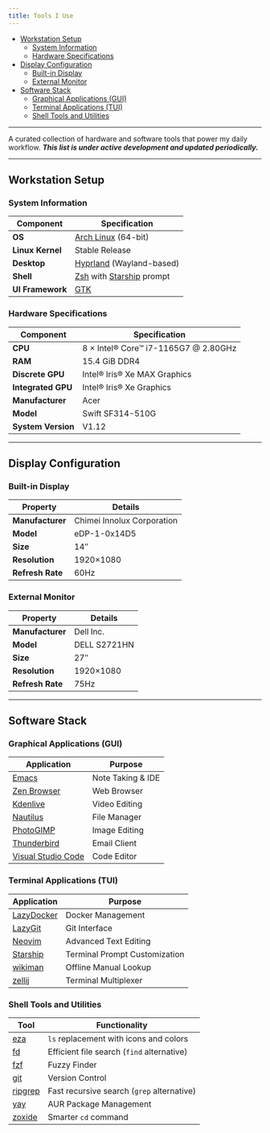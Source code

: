 ```yaml
---
title: Tools I Use
---
```


<!--
This website is only meant to showcase the work and and skills of the author,
on a professional level. It also has a blog, containing the author's observations
and opinions on various topics. The views expressed are the author's own.
Copyright (C) 2025  T L Naparajith

This program is free software: you can redistribute it and/or modify
it under the terms of the GNU Affero General Public License Version 3 as published
by the Free Software Foundation.

This program is distributed in the hope that it will be useful,
but WITHOUT ANY WARRANTY; without even the implied warranty of
MERCHANTABILITY or FITNESS FOR A PARTICULAR PURPOSE.  See the
GNU Affero General Public License for more details.

You should have received a copy of the GNU Affero General Public License
along with this program.  If not, see <https://www.gnu.org/licenses/agpl-3.0.txt>.

Contact me through electronic mail: <naparajith@duck.com>
-->

<!--toc:start-->

- [Workstation Setup](#workstation-setup)
    - [System Information](#system-information)
    - [Hardware Specifications](#hardware-specifications)
- [Display Configuration](#display-configuration)
    - [Built-in Display](#built-in-display)
    - [External Monitor](#external-monitor)
- [Software Stack](#software-stack)
    - [Graphical Applications (GUI)](#graphical-applications-gui)
    - [Terminal Applications (TUI)](#terminal-applications-tui)
    - [Shell Tools and Utilities](#shell-tools-and-utilities)

<!--toc:end-->

---

A curated collection of hardware and software tools that power my daily
workflow. _**This list is under active development and updated periodically.**_

---

## Workstation Setup

### System Information

| Component        | Specification                                                          |
| ---------------- | ---------------------------------------------------------------------- |
| **OS**           | [Arch Linux](https://archlinux.org) (64-bit)                           |
| **Linux Kernel** | Stable Release                                                         |
| **Desktop**      | [Hyprland](https://github.com/hyprwm/Hyprland) (Wayland-based)         |
| **Shell**        | [Zsh](https://www.zsh.org) with [Starship](https://starship.rs) prompt |
| **UI Framework** | [GTK](https://www.gtk.org)                                             |

### Hardware Specifications

| Component          | Specification                          |
| ------------------ | -------------------------------------- |
| **CPU**            | 8 × Intel® Core™ i7-1165G7 @ 2.80GHz |
| **RAM**            | 15.4 GiB DDR4                          |
| **Discrete GPU**   | Intel® Iris® Xe MAX Graphics         |
| **Integrated GPU** | Intel® Iris® Xe Graphics             |
| **Manufacturer**   | Acer                                   |
| **Model**          | Swift SF314-510G                       |
| **System Version** | V1.12                                  |

---

## Display Configuration

### Built-in Display

| Property         | Details                    |
| ---------------- | -------------------------- |
| **Manufacturer** | Chimei Innolux Corporation |
| **Model**        | eDP-1-0x14D5               |
| **Size**         | 14″                        |
| **Resolution**   | 1920×1080                  |
| **Refresh Rate** | 60Hz                       |

### External Monitor

| Property         | Details      |
| ---------------- | ------------ |
| **Manufacturer** | Dell Inc.    |
| **Model**        | DELL S2721HN |
| **Size**         | 27″          |
| **Resolution**   | 1920×1080    |
| **Refresh Rate** | 75Hz         |

---

## Software Stack

### Graphical Applications (GUI)

| Application                                         | Purpose           |
| --------------------------------------------------- | ----------------- |
| [Emacs](https://www.gnu.org/software/emacs/)        | Note Taking & IDE |
| [Zen Browser](https://zen-browser.app/)             | Web Browser       |
| [Kdenlive](https://kdenlive.org)                    | Video Editing     |
| [Nautilus](https://wiki.gnome.org/Apps/Nautilus)    | File Manager      |
| [PhotoGIMP](https://github.com/Diolinux/PhotoGIMP)  | Image Editing     |
| [Thunderbird](https://www.thunderbird.net)          | Email Client      |
| [Visual Studio Code](https://code.visualstudio.com) | Code Editor       |

### Terminal Applications (TUI)

| Application                                               | Purpose                       |
| --------------------------------------------------------- | ----------------------------- |
| [LazyDocker](https://github.com/jesseduffield/lazydocker) | Docker Management             |
| [LazyGit](https://github.com/jesseduffield/lazygit)       | Git Interface                 |
| [Neovim](https://neovim.io)                               | Advanced Text Editing         |
| [Starship](https://starship.rs)                           | Terminal Prompt Customization |
| [wikiman](https://github.com/mickael-menu/wikiman)        | Offline Manual Lookup         |
| [zellij](https://zellij.dev)                              | Terminal Multiplexer          |

### Shell Tools and Utilities

| Tool                                             | Functionality                              |
| ------------------------------------------------ | ------------------------------------------ |
| [eza](https://github.com/eza-community/eza)      | `ls` replacement with icons and colors     |
| [fd](https://github.com/sharkdp/fd)              | Efficient file search (`find` alternative) |
| [fzf](https://github.com/junegunn/fzf)           | Fuzzy Finder                               |
| [git](https://git-scm.com)                       | Version Control                            |
| [ripgrep](https://github.com/BurntSushi/ripgrep) | Fast recursive search (`grep` alternative) |
| [yay](https://github.com/Jguer/yay)              | AUR Package Management                     |
| [zoxide](https://github.com/ajeetdsouza/zoxide)  | Smarter `cd` command                       |
